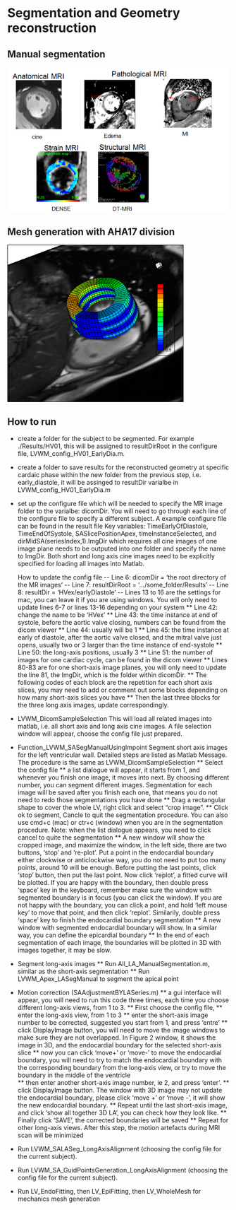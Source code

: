 # Segmentation and Geometry reconstruction

## Manual segmentation
<img src="../../Figures/in-vivoMRimages.png" width="800">


## Mesh generation with AHA17 division
<img src="../../Figures/LV_mesh.png" width="400">


## How to run 
* create a folder for the subject to be segmented. For example ./Results/HV01, this will be assigned to resultDirRoot in the configure file, LVWM_config_HV01_EarlyDia.m. 
	  
* create a folder to save results for the reconstructed geometry at specific cardaic phase within the new folder from the previous step, i.e. early_diastole, it will be assinged to resultDir varialbe in LVWM_config_HV01_EarlyDia.m

* set up the configure file which will be needed to specify the MR image folder to the varialbe: dicomDir. You will need to go through each line of the configure file to specify a different subject.  A example configure file can be found in the result file
    Key variables: TimeEarlyOfDiastole, TimeEndOfSystole, SASlicePositionApex, timeInstanceSelected, and dirMidSA(seriesIndex,1).ImgDir which requires all cine images of one image plane needs to be outputed into one folder and specify the name to ImgDir. Both short and long axis cine images need to be explicitly specified for loading all images into Matlab. 
	 
	How to update the config file
	 -- Line 6: dicomDir = ‘the root directory of the MR images’
         -- Line 7: resultDirRoot = ‘…/some_folder/Results’
         -- Line 8: resultDir = ‘HVex/earlyDiastole’
         -- Lines 13 to 16 are the settings for mac, you can leave it if you are using windows. You will only need to update lines 6-7 or lines 13-16 depending on your system
     ** Line 42: change the name to be ‘HVex’
     ** Line 43: the time instance at end of systole, before the aortic valve closing, numbers can be found from the dicom viewer
     ** Line 44: usually will be 1
     ** Line 45: the time instance at early of diastole, after the aortic valve closed, and the mitral valve just opens, usually two or 3 larger than the time instance of end-systole
     ** Line 50: the long-axis positions, usually 3
     ** Line 51: the number of images for one cardiac cycle, can be found in the dicom viewer
     ** Lines 80-83 are for one short-axis image planes, you will only need to update the line 81, the ImgDir, which is the folder within dicomDir. 
     ** The following codes of each block are the repetition for each short axis slices, you may need to add or comment out some blocks depending on how many short-axis slices you have
     ** Then the last three blocks for the three long axis images, update correspondingly.


* LVWM_DicomSampleSelection
   This will load all related images into matlab, i.e. all short axis and long axis cine images. A file selection window will appear, choose the config file just prepared.
   
* Function_LVWM_SASegManualUsingImpoint
 Segment short axis images for the left ventricular wall. Detailed steps are listed as Matlab Message. The procedure is the same as LVWM_DicomSampleSelection
    **	Select the config file
	**  a list dialogue will appear, it starts from 1, and whenever you finish one image, it moves into next. By choosing different number, you can segment different images. Segmentation for each image will be saved after you finish each one, that means you do not need to redo those segmentations you have done 
    ** Drag a rectangular shape to cover the whole LV, right click and select “crop image”.
	** Click ok to segment, Cancle to quit the segmentation procedure. You can also use cmd+c (mac) or ctr+c (window) when you are in the segmentation procedure. Note: when the list dialogue appears, you need to click cancel to quite the segmentation
	** A new window will show the cropped image, and maximize the window, in the left side, there are two buttons, ‘stop’ and ‘re-plot’. Put a point in the endocardial boundary either clockwise or anticlockwise way, you do not need to put too many points, around 10 will be enough. Before putting the last points, click ‘stop’ button, then put the last point. Now click ‘replot’, a fitted curve will be plotted. If you are happy with the boundary, then double press ‘space’ key in the keyboard, remember make sure the window with segmented boundary is in focus (you can click the window). If you are not happy with the boundary, you can click a point, and hold ‘left mouse key’ to move that point, and then click ‘replot’. Similarily, double press ‘space’ key to finish the endocardial boundary segmentation
     ** A new window with segmented endocardial boundary will show. In a similar way, you can define the epicardial boundary 
	 ** In the end of each segmentation of each image, the boundaries will be plotted in 3D with images together, it may be slow. 

 
 * Segment long-axis images
	**	Run All_LA_ManualSegmentation.m, similar as the short-axis segmentation
	**  Run LVWM_Apex_LASegManual to segment the apical point 
	
* Motion correction (SAAdjustmentBYLASeries.m)
   	** a gui interface will appear, you will need to run this code three times, each time you choose different long-axis views, from 1 to 3. 
    ** First choose the config file, 
    ** enter the long-axis view, from 1 to 3
	** enter the short-axis image number to be corrected, suggested you start from 1, and press ‘entre’
	** click DisplayImage button, you will need to move the image windows to make sure they are not overlapped. In Figure 2 window, it shows the image in 3D, and the endocardial boundary for the selected short-axis slice
	** now you can click ‘move+’ or ‘move-’ to move the endocardial boundary, you will need to try to match the endocardial boundary with the corresponding boundary from the long-axis view, or try to move the boundary in the middle of the ventricle	
	** then enter another short-axis image number, ie 2, and press ‘enter’. 
	** click DisplayImage button. The window with 3D image may not update the endocardial boundary, please click ‘move +’ or ‘move -’, it will show the new endocardial boundary. 
	** Repeat until the last short-axis image, and click ‘show all together 3D LA’, you can check how they look like. 
	** Finally click ‘SAVE’, the corrected boundaries will be saved
	** Repeat for other long-axis views. 
    After this step, the motion artefacts during MRI scan will be minimized

* Run LVWM_SALASeg_LongAxisAlignment (choosing the config file for the current subject).

* Run LVWM_SA_GuidPointsGeneration_LongAxisAlignment (choosing the config file for the current subject).

* Run LV_EndoFitting, then LV_EpiFitting, then LV_WholeMesh for mechanics mesh generation

 
  
